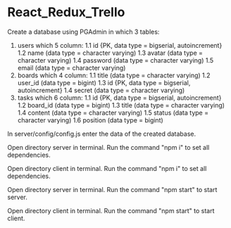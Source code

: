 # React_Redux_Trello

Create a database using PGAdmin in which 3 tables:
  1. users which 5 column:
      1.1 id {PK, data type = bigserial, autoincrement}
      1.2 name (data type = character varying)
      1.3 avatar (data type = character varying)
      1.4 password (data type = character varying)
      1.5 email (data type = character varying)
  2. boards which 4 column:
      1.1 title (data type = character varying)
      1.2 user_id (data type = bigint)
      1.3 id {PK, data type = bigserial, autoincrement}
      1.4 secret (data type = character varying)
  3. tasks which 6 column:
      1.1 id {PK, data type = bigserial, autoincrement}
      1.2 board_id (data type = bigint)
      1.3 title (data type = character varying)
      1.4 content (data type = character varying)
      1.5 status (data type = character varying)
      1.6 position (data type = bigint)   

In server/config/config.js enter the data of the created database.

Open directory server in terminal.
Run the command "npm i" to set all dependencies.

Open directory client in terminal.
Run the command "npm i" to set all dependencies.

Open directory server in terminal.
Run the command "npm start" to start server.

Open directory client in terminal.
Run the command "npm start" to start client.